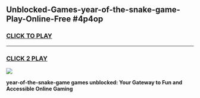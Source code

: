 
## Unblocked-Games-year-of-the-snake-game-Play-Online-Free #4p4op
<h3>
<a href="https://us.freeplayer.one?title=year-of-the-snake-game&ref=10M">CLICK TO PLAY</a></h3>
<hr>

<h3>
<a href="https://us.freeplayer.one?title=year-of-the-snake-game&ref=10M">CLICK 2 PLAY</a>
  
</h3>

<a href="https://us.freeplayer.one?title=year-of-the-snake-game&ref=10M"><img src="https://clearcache.store/games.png"></a>


**year-of-the-snake-game games unblocked: Your Gateway to Fun and Accessible Online Gaming**
